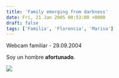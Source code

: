 ```yaml
---
title: 'Family emerging from darkness'
date: Fri, 21 Jan 2005 00:53:00 +0000
draft: false
tags: ['Familia', 'Florencia', 'Marisa']
---
```


 Webcam familiar - 29.09.2004 

 Soy un hombre **afortunado**.

[![](http://photos1.blogger.com/img/121/3009/400/2004-02-29%20%284%29.jpg)](http://photos1.blogger.com/img/121/3009/640/2004-02-29%20%284%29.jpg)
